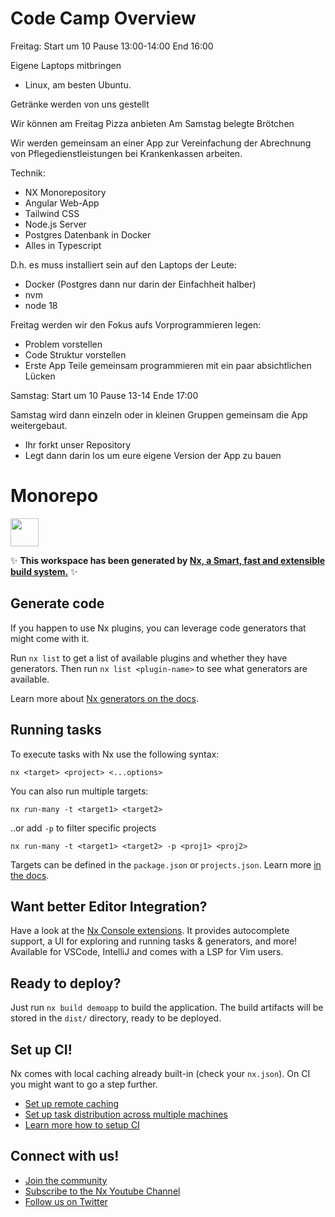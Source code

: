 # Code Camp Overview

Freitag:
Start um 10
Pause 13:00-14:00
End 16:00

Eigene Laptops mitbringen

- Linux, am besten Ubuntu.

Getränke werden von uns gestellt

Wir können am Freitag Pizza anbieten
Am Samstag belegte Brötchen

Wir werden gemeinsam an einer App zur Vereinfachung der Abrechnung von Pflegedienstleistungen bei Krankenkassen arbeiten.

Technik:

- NX Monorepository
- Angular Web-App
- Tailwind CSS
- Node.js Server
- Postgres Datenbank in Docker
- Alles in Typescript

D.h. es muss installiert sein auf den Laptops der Leute:

- Docker (Postgres dann nur darin der Einfachheit halber)
- nvm
- node 18

Freitag werden wir den Fokus aufs Vorprogrammieren legen:

- Problem vorstellen
- Code Struktur vorstellen
- Erste App Teile gemeinsam programmieren mit ein paar absichtlichen Lücken

Samstag:
Start um 10
Pause 13-14
Ende 17:00

Samstag wird dann einzeln oder in kleinen Gruppen gemeinsam die App weitergebaut.

- Ihr forkt unser Repository
- Legt dann darin los um eure eigene Version der App zu bauen

# Monorepo

<a alt="Nx logo" href="https://nx.dev" target="_blank" rel="noreferrer"><img src="https://raw.githubusercontent.com/nrwl/nx/master/images/nx-logo.png" width="45"></a>

✨ **This workspace has been generated by [Nx, a Smart, fast and extensible build system.](https://nx.dev)** ✨

## Generate code

If you happen to use Nx plugins, you can leverage code generators that might come with it.

Run `nx list` to get a list of available plugins and whether they have generators. Then run `nx list <plugin-name>` to see what generators are available.

Learn more about [Nx generators on the docs](https://nx.dev/plugin-features/use-code-generators).

## Running tasks

To execute tasks with Nx use the following syntax:

```
nx <target> <project> <...options>
```

You can also run multiple targets:

```
nx run-many -t <target1> <target2>
```

..or add `-p` to filter specific projects

```
nx run-many -t <target1> <target2> -p <proj1> <proj2>
```

Targets can be defined in the `package.json` or `projects.json`. Learn more [in the docs](https://nx.dev/core-features/run-tasks).

## Want better Editor Integration?

Have a look at the [Nx Console extensions](https://nx.dev/nx-console). It provides autocomplete support, a UI for exploring and running tasks & generators, and more! Available for VSCode, IntelliJ and comes with a LSP for Vim users.

## Ready to deploy?

Just run `nx build demoapp` to build the application. The build artifacts will be stored in the `dist/` directory, ready to be deployed.

## Set up CI!

Nx comes with local caching already built-in (check your `nx.json`). On CI you might want to go a step further.

- [Set up remote caching](https://nx.dev/core-features/share-your-cache)
- [Set up task distribution across multiple machines](https://nx.dev/core-features/distribute-task-execution)
- [Learn more how to setup CI](https://nx.dev/recipes/ci)

## Connect with us!

- [Join the community](https://nx.dev/community)
- [Subscribe to the Nx Youtube Channel](https://www.youtube.com/@nxdevtools)
- [Follow us on Twitter](https://twitter.com/nxdevtools)
